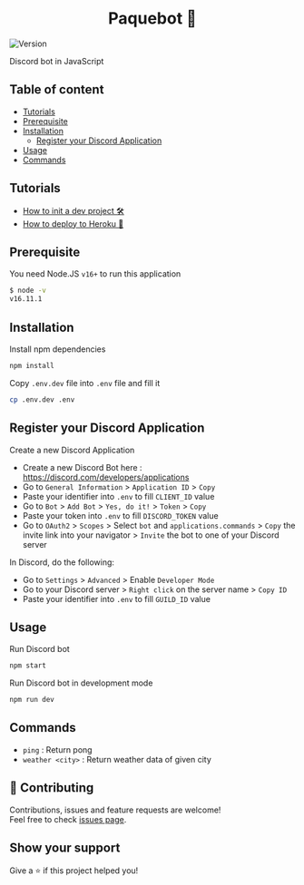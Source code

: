 <h1 align="center">Paquebot 🚢</h1>
<p>
  <img alt="Version" src="https://img.shields.io/badge/version-0.1.0-blue.svg?cacheSeconds=2592000" />
</p>

Discord bot in JavaScript

## Table of content

-   [Tutorials](https://github.com/fabien-renaud/paquebot#tutorials)
-   [Prerequisite](https://github.com/fabien-renaud/paquebot#prerequisite)
-   [Installation](https://github.com/fabien-renaud/paquebot#installation)
    -   [Register your Discord Application](https://github.com/fabien-renaud/paquebot#register-your-discord-application)
-   [Usage](https://github.com/fabien-renaud/paquebot#usage)
-   [Commands](https://github.com/fabien-renaud/paquebot#commands)

## Tutorials

-   [How to init a dev project 🛠](https://github.com/fabien-renaud/paquebot/blob/master/HOW_TO_INIT_A_DEV_PROJECT.md)
-   [How to deploy to Heroku 🚀](https://github.com/fabien-renaud/paquebot/blob/master/HOW_TO_DEPLOY_TO_HEROKU.md)

## Prerequisite

You need Node.JS `v16+` to run this application

```sh
$ node -v
v16.11.1
```

## Installation

Install npm dependencies

```sh
npm install
```

Copy `.env.dev` file into `.env` file and fill it

```sh
cp .env.dev .env
```

## Register your Discord Application

Create a new Discord Application

-   Create a new Discord Bot here : https://discord.com/developers/applications
-   Go to `General Information` > `Application ID` > `Copy`
-   Paste your identifier into `.env` to fill `CLIENT_ID` value
-   Go to `Bot` > `Add Bot` > `Yes, do it!` > `Token` > `Copy`
-   Paste your token into `.env` to fill `DISCORD_TOKEN` value
-   Go to `OAuth2` > `Scopes` > Select `bot` and `applications.commands` > `Copy` the invite link into your navigator > `Invite` the bot to one of your Discord server

In Discord, do the following:

-   Go to `Settings` > `Advanced` > Enable `Developer Mode`
-   Go to your Discord server > `Right click` on the server name > `Copy ID`
-   Paste your identifier into `.env` to fill `GUILD_ID` value

## Usage

Run Discord bot

```sh
npm start
```

Run Discord bot in development mode

```sh
npm run dev
```

## Commands

-   `ping` : Return pong
-   `weather <city>` : Return weather data of given city

## 🤝 Contributing

Contributions, issues and feature requests are welcome!<br />Feel free to check [issues page](https://github.com/fabien-renaud/message-app/issues).

## Show your support

Give a ⭐️ if this project helped you!
